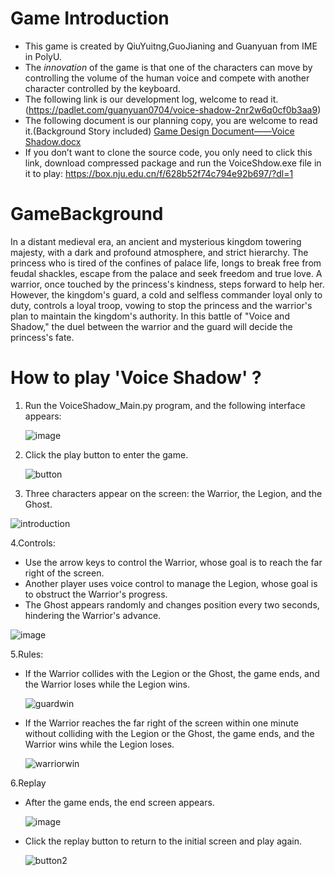 # Game Introduction
* This game is created by QiuYuitng,GuoJianing and Guanyuan from IME in PolyU.
* The *innovation* of the game is that one of the characters can move by controlling the volume of the human voice and compete with another character controlled by the keyboard.
* The following link is our development log, welcome to read it.
(https://padlet.com/guanyuan0704/voice-shadow-2nr2w6q0cf0b3aa9)
* The following document is our planning copy, you are welcome to read it.(Background Story included)
[Game Design Document——Voice Shadow.docx](https://github.com/user-attachments/files/17964126/Game.Design.Document.Voice.Shadow.docx)
* If you don’t want to clone the source code, you only need to click this link, download compressed package and run the VoiceShdow.exe file in it to play:
  https://box.nju.edu.cn/f/628b52f74c794e92b697/?dl=1


# GameBackground
In a distant medieval era, an ancient and mysterious kingdom towering majesty, with a dark and profound atmosphere, and strict hierarchy. The princess who is tired of the confines of palace life, longs to break free from feudal shackles, escape from the palace and seek freedom and true love. A warrior, once touched by the princess's kindness, steps forward to help her. However, the kingdom's guard, a cold and selfless commander loyal only to duty, controls a loyal troop, vowing to stop the princess and the warrior's plan to maintain the kingdom's authority. In this battle of "Voice and Shadow," the duel between the warrior and the guard will decide the princess's fate.

# How to play 'Voice Shadow' ?

1. Run the VoiceShadow_Main.py program, and the following interface appears:
   
   ![image](https://github.com/user-attachments/assets/de90fae5-e680-4b98-b3a3-15df7c172a1e)

3. Click the play button to enter the game.

   ![button](https://github.com/user-attachments/assets/a12efdf9-0153-4823-b448-994077e8cfa2)

5. Three characters appear on the screen: the Warrior, the Legion, and the Ghost.

![introduction](https://github.com/user-attachments/assets/eafefd81-aa93-4537-82ef-848c359b79a7)

4.Controls:
* Use the arrow keys to control the Warrior, whose goal is to reach the far right of the screen.
* Another player uses voice control to manage the Legion, whose goal is to obstruct the Warrior's progress.
* The Ghost appears randomly and changes position every two seconds, hindering the Warrior's advance.

![image](https://github.com/user-attachments/assets/dc22e6a4-873d-423d-a006-6aea1367d865)

5.Rules:
* If the Warrior collides with the Legion or the Ghost, the game ends, and the Warrior loses while the Legion wins.

  ![guardwin](https://github.com/user-attachments/assets/cc952be8-c9d1-48c9-9df2-ee724bf2f7e7)

* If the Warrior reaches the far right of the screen within one minute without colliding with the Legion or the Ghost, the game ends, and the Warrior wins while the Legion loses.

  ![warriorwin](https://github.com/user-attachments/assets/b686034a-4746-48c4-958e-25d4c914fe9b)

6.Replay
* After the game ends, the end screen appears.

  ![image](https://github.com/user-attachments/assets/3aed09b6-8fd8-444a-8460-813284984ddc)

* Click the replay button to return to the initial screen and play again.
  
  ![button2](https://github.com/user-attachments/assets/c03ead12-a077-45ba-8b55-0652432f2c58)

  
  
